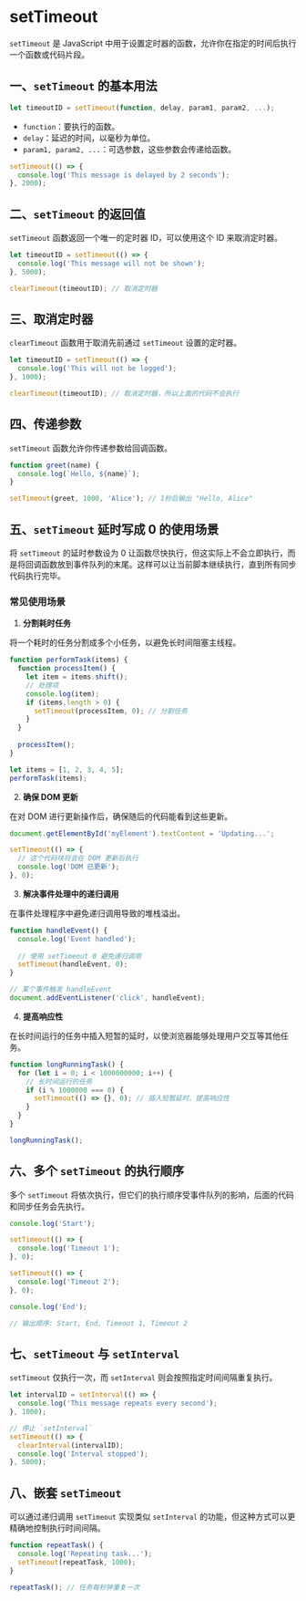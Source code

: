 # setTimeout

`setTimeout` 是 JavaScript 中用于设置定时器的函数，允许你在指定的时间后执行一个函数或代码片段。

## 一、`setTimeout` 的基本用法

```javascript
let timeoutID = setTimeout(function, delay, param1, param2, ...);
```

- `function`：要执行的函数。
- `delay`：延迟的时间，以毫秒为单位。
- `param1, param2, ...`：可选参数，这些参数会传递给函数。

```javascript
setTimeout(() => {
  console.log('This message is delayed by 2 seconds');
}, 2000);
```

## 二、`setTimeout` 的返回值

`setTimeout` 函数返回一个唯一的定时器 ID，可以使用这个 ID 来取消定时器。

```javascript
let timeoutID = setTimeout(() => {
  console.log('This message will not be shown');
}, 5000);

clearTimeout(timeoutID); // 取消定时器
```

## 三、取消定时器

`clearTimeout` 函数用于取消先前通过 `setTimeout` 设置的定时器。

```javascript
let timeoutID = setTimeout(() => {
  console.log('This will not be logged');
}, 1000);

clearTimeout(timeoutID); // 取消定时器，所以上面的代码不会执行
```

## 四、传递参数

`setTimeout` 函数允许你传递参数给回调函数。

```javascript
function greet(name) {
  console.log(`Hello, ${name}`);
}

setTimeout(greet, 1000, 'Alice'); // 1秒后输出 "Hello, Alice"
```

## 五、`setTimeout` 延时写成 0 的使用场景

将 `setTimeout` 的延时参数设为 0 让函数尽快执行，但这实际上不会立即执行，而是将回调函数放到事件队列的末尾。这样可以让当前脚本继续执行，直到所有同步代码执行完毕。

### 常见使用场景

1. **分割耗时任务**

将一个耗时的任务分割成多个小任务，以避免长时间阻塞主线程。

```javascript
function performTask(items) {
  function processItem() {
    let item = items.shift();
    // 处理项
    console.log(item);
    if (items.length > 0) {
      setTimeout(processItem, 0); // 分割任务
    }
  }
  
  processItem();
}

let items = [1, 2, 3, 4, 5];
performTask(items);
```

2. **确保 DOM 更新**

在对 DOM 进行更新操作后，确保随后的代码能看到这些更新。

```javascript
document.getElementById('myElement').textContent = 'Updating...';

setTimeout(() => {
  // 这个代码块将会在 DOM 更新后执行
  console.log('DOM 已更新');
}, 0);
```

3. **解决事件处理中的递归调用**

在事件处理程序中避免递归调用导致的堆栈溢出。

```javascript
function handleEvent() {
  console.log('Event handled');
  
  // 使用 setTimeout 0 避免递归调用
  setTimeout(handleEvent, 0);
}

// 某个事件触发 handleEvent
document.addEventListener('click', handleEvent);
```

4. **提高响应性**

在长时间运行的任务中插入短暂的延时，以使浏览器能够处理用户交互等其他任务。

```javascript
function longRunningTask() {
  for (let i = 0; i < 1000000000; i++) {
    // 长时间运行的任务
    if (i % 1000000 === 0) {
      setTimeout(() => {}, 0); // 插入短暂延时，提高响应性
    }
  }
}

longRunningTask();
```

## 六、多个 `setTimeout` 的执行顺序

多个 `setTimeout` 将依次执行，但它们的执行顺序受事件队列的影响，后面的代码和同步任务会先执行。

```javascript
console.log('Start');

setTimeout(() => {
  console.log('Timeout 1');
}, 0);

setTimeout(() => {
  console.log('Timeout 2');
}, 0);

console.log('End');

// 输出顺序: Start, End, Timeout 1, Timeout 2
```

## 七、`setTimeout` 与 `setInterval`

`setTimeout` 仅执行一次，而 `setInterval` 则会按照指定时间间隔重复执行。

```javascript
let intervalID = setInterval(() => {
  console.log('This message repeats every second');
}, 1000);

// 停止 `setInterval`
setTimeout(() => {
  clearInterval(intervalID);
  console.log('Interval stopped');
}, 5000);
```

## 八、嵌套 `setTimeout`

可以通过递归调用 `setTimeout` 实现类似 `setInterval` 的功能，但这种方式可以更精确地控制执行时间间隔。

```javascript
function repeatTask() {
  console.log('Repeating task...');
  setTimeout(repeatTask, 1000);
}

repeatTask(); // 任务每秒钟重复一次
```
